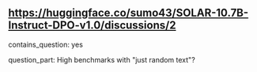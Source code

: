 ## https://huggingface.co/sumo43/SOLAR-10.7B-Instruct-DPO-v1.0/discussions/2

contains_question: yes

question_part: High benchmarks with "just random text"?